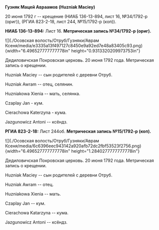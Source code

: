 **Гузняк Мацей Авраамов (Huzniak Maciey)**

20 июня 1792 г -- крещение (НИАБ 136-13-894, лист 16, №34/1792-р
(ориг)), (РГИА 823-2-18, лист 244, №15/1792-р (коп)).

**НИАБ 136-13-894:** Лист 16. **Метрическая запись №34/1792-р (ориг).**

![](./Осовская волость/Отруб/Гузняки/Аврам Ксеня/media/e3335a13f497127c8450e9a92ed7e48a83405c93.png){width="6.496527777777778in"
height="0.9313320209973753in"}

Дедиловичская Покровская церковь. 20 июня 1792 года. Метрическая запись
о крещении.

Huzniak Maciey -- сын родителей с деревни Отруб.

Huzniak Awram -- отец, селянин.

Huzniakowa Xienia -- мать, селянка.

Czaplay Jan - кум.

Cierachowa Katerzyna - кума.

Jazgunowicz Antoni -- ксёндз.

**РГИА 823-2-18:** Лист 244об. **Метрическая запись №15/1792-р (коп).**

![](./Осовская волость/Отруб/Гузняки/Аврам Ксеня/media/6c6396eec943142a920afb72dc2fbf53523f2756.png){width="6.496527777777778in"
height="1.2840277777777778in"}

Дедиловичская Покровская церковь. 20 июня 1792 года. Метрическая запись
о крещении.

Huzniak Maciey -- сын родителей с деревни Отруб.

Huzniak Awram -- отец.

Huzniakowa Xienia -- мать.

Czaplay Jan -- кум.

Cierachowa Katarzyna -- кума.

Jazgunowicz Antoni -- ксёндз.
